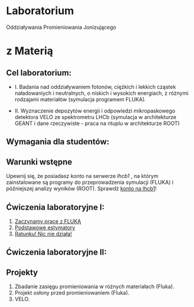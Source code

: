 # Laboratorium
Oddziaływania Promieniowania Jonizującego
# z Materią

## Cel laboratorium:
  - I. Badania nad oddziaływaniem fotonów, ciężkich i lekkich cząstek naładowaniych i neutralnych, o niskich i wysokich energiach, z różnymi rodzajami materiałów (symulacja programem FLUKA).

  - II. Wyznaczenie depozytów energii i odpowiedzi mikropaskowego detektora VELO ze spektrometru LHCb (symulacja w architekturze GEANT i dane rzeczywiste - praca na ntuplu w architekturze ROOT)

## Wymagania dla studentów:

## Warunki wstępne 
Upewnij się, że posiadasz konto na serwerze *lhcb1* , na którym zainstalowane są programy do przeprowadzenia symulacji (FLUKA) i późniejszej analizy wyników (ROOT). Sprawdź [konto na lhcb1](lhcb1.md)!

## Ćwiczenia laboratoryjne I:
1. [Zaczynamy pracę z FLUKĄ](start.md)
2. [Podstawowe estymatory](Estymatory.md)
3. [Ratunku! Nic nie działa!](Ratunek.md)

## Ćwiczenia laboratoryjne II:

## Projekty
1. Zbadanie zasięgu promieniowania w różnych materiałach (Fluka).
2. Projekt osłony przed promieniowaniem (Fluka).
3. VELO.

